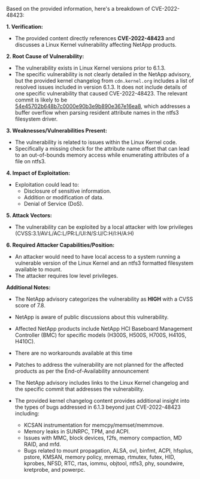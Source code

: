 Based on the provided information, here's a breakdown of CVE-2022-48423:

**1. Verification:**
   - The provided content directly references **CVE-2022-48423** and discusses a Linux Kernel vulnerability affecting NetApp products.

**2. Root Cause of Vulnerability:**
   - The vulnerability exists in Linux Kernel versions prior to 6.1.3.
   - The specific vulnerability is not clearly detailed in the NetApp advisory, but the provided kernel changelog from `cdn.kernel.org` includes a list of resolved issues included in version 6.1.3. It does not include details of one specific vulnerability that caused CVE-2022-48423. The relevant commit is likely to be [54e45702b648b7c0000e90b3e9b890e367e16ea8](https://git.kernel.org/pub/scm/linux/kernel/git/torvalds/linux.git/commit/?id=54e45702b648b7c0000e90b3e9b890e367e16ea8), which addresses a buffer overflow when parsing resident attribute names in the ntfs3 filesystem driver.

**3. Weaknesses/Vulnerabilities Present:**
   - The vulnerability is related to issues within the Linux Kernel code.
   - Specifically a missing check for the attribute name offset that can lead to an out-of-bounds memory access while enumerating attributes of a file on ntfs3.

**4. Impact of Exploitation:**
   - Exploitation could lead to:
     - Disclosure of sensitive information.
     - Addition or modification of data.
     - Denial of Service (DoS).

**5. Attack Vectors:**
   - The vulnerability can be exploited by a local attacker with low privileges (CVSS:3.1/AV:L/AC:L/PR:L/UI:N/S:U/C:H/I:H/A:H)

**6. Required Attacker Capabilities/Position:**
   - An attacker would need to have local access to a system running a vulnerable version of the Linux Kernel and an ntfs3 formatted filesystem available to mount.
   - The attacker requires low level privileges.

**Additional Notes:**
   - The NetApp advisory categorizes the vulnerability as **HIGH** with a CVSS score of 7.8.
   - NetApp is aware of public discussions about this vulnerability.
   - Affected NetApp products include NetApp HCI Baseboard Management Controller (BMC) for specific models (H300S, H500S, H700S, H410S, H410C).
   - There are no workarounds available at this time
   - Patches to address the vulnerability are not planned for the affected products as per the End-of-Availability announcement
   - The NetApp advisory includes links to the Linux Kernel changelog and the specific commit that addresses the vulnerability.

   - The provided kernel changelog content provides additional insight into the types of bugs addressed in 6.1.3 beyond just CVE-2022-48423 including:
     - KCSAN instrumentation for memcpy/memset/memmove.
     - Memory leaks in SUNRPC, TPM, and ACPI.
     - Issues with MMC, block devices, f2fs, memory compaction, MD RAID, and mfd.
     - Bugs related to mount propagation, ALSA, ovl, binfmt, ACPI, hfsplus, pstore, KMSAN, memory policy, mremap, rtmutex, futex, HID, kprobes, NFSD, RTC, rtas, iommu, objtool, ntfs3, phy, soundwire, kretprobe, and powerpc.